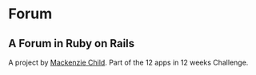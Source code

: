 # Forum

## A Forum in Ruby on Rails

A project by [Mackenzie Child](https://github.com/mackenziechild/forum).
Part of the 12 apps in 12 weeks Challenge.

